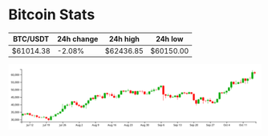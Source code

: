 # Bitcoin Stats

BTC/USDT|24h change|24h high|24h low|
|---|---|---|---|
|$61014.38|-2.08%|$62436.85|$60150.00|

<img src="./chart.svg">
